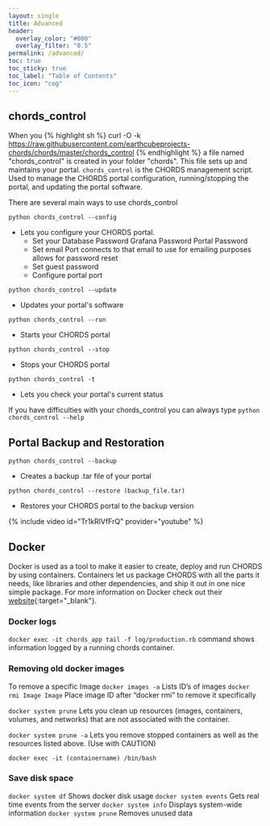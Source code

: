 ```yaml
---
layout: single
title: Advanced
header:
  overlay_color: "#000"
  overlay_filter: "0.5"
permalink: /advanced/
toc: true
toc_sticky: true
toc_label: "Table of Contents"
toc_icon: "cog"
---
```


## chords_control

When you {% highlight sh %} curl -O -k https://raw.githubusercontent.com/earthcubeprojects-chords/chords/master/chords_control {% endhighlight %} a file named "chords_control" is created in your folder "chords". This file sets up and maintains your portal. ``chords_control`` is the CHORDS management script. Used to manage the CHORDS portal configuration, running/stopping the portal, and updating the portal software.

 
There are several main ways to use chords_control

``python chords_control --config``
- Lets you configure your CHORDS portal.
  - Set your 
    Database Password
    Grafana Password
    Portal Password
  - Set email
    Port connects to that email to use for emailing purposes
    allows for password reset
  - Set guest password
  - Configure portal port

``python chords_control --update``
- Updates your portal's software

``python chords_control --run``
- Starts your CHORDS portal

``python chords_control --stop``
- Stops your CHORDS portal

``python chords_control -t``
- Lets you check your portal's current status

If you have difficulties with your chords_control you can always type ``python chords_control --help``

## Portal Backup and Restoration

``python chords_control --backup``
- Creates a backup .tar file of your portal

``python chords_control --restore (backup_file.tar)``
- Restores your CHORDS portal to the backup version

{% include video id="Tr1kRlVfFrQ" provider="youtube" %}

## Docker

Docker is used as a tool to make it easier to create, deploy and run CHORDS by using containers. Containers let us package CHORDS with all the parts it needs, like libraries and other dependencies, and ship it out in one nice simple package. For more information on Docker check out their [website](https://docs.docker.com/get-started/){:target="_blank"}.

### Docker logs

``docker exec -it chords_app tail -f log/production.rb`` command shows information logged by a running chords container.


### Removing old docker images

To remove a specific Image
``docker images -a`` Lists ID’s of images 
``docker rmi Image Image`` Place image ID after “docker rmi” to remove it specifically

 ``docker system prune`` Lets you clean up resources (images, containers, volumes, and networks) that are not associated with the container.


``docker system prune -a`` Lets you remove stopped containers as well as the resources listed above. (Use with CAUTION)

``docker exec -it (containername) /bin/bash``

### Save disk space

``docker system df`` Shows docker disk usage
``docker system events`` Gets real time events from the server
``docker system info`` Displays system-wide information
``docker system prune`` Removes unused data